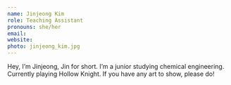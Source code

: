 ```yaml
---
name: Jinjeong Kim
role: Teaching Assistant
pronouns: she/her
email:
website:
photo: jinjeong_kim.jpg
---
```


Hey, I’m Jinjeong, Jin for short. I’m a junior studying chemical engineering. Currently playing Hollow Knight. If you have any art to show, please do!

